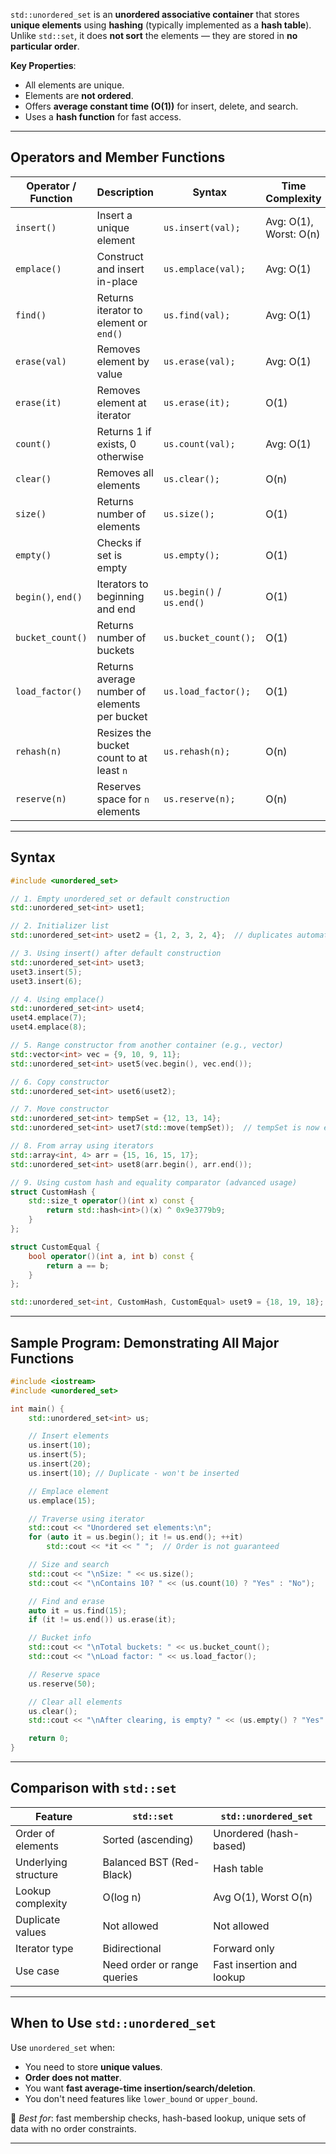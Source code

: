 `std::unordered_set` is an **unordered associative container** that stores **unique elements** using **hashing** (typically implemented as a **hash table**). Unlike `std::set`, it does **not sort** the elements — they are stored in **no particular order**.

**Key Properties**:
- All elements are unique.
- Elements are **not ordered**.
- Offers **average constant time (O(1))** for insert, delete, and search.
- Uses a **hash function** for fast access.

---
## Operators and Member Functions

| Operator / Function | Description                                   | Syntax                    | Time Complexity        | Example                                            |
| ------------------- | --------------------------------------------- | ------------------------- | ---------------------- | -------------------------------------------------- |
| `insert()`          | Insert a unique element                       | `us.insert(val);`         | Avg: O(1), Worst: O(n) | `us.insert(10);`                                   |
| `emplace()`         | Construct and insert in-place                 | `us.emplace(val);`        | Avg: O(1)              | `us.emplace(15);`                                  |
| `find()`            | Returns iterator to element or `end()`        | `us.find(val);`           | Avg: O(1)              | `if (us.find(10) != us.end())`                     |
| `erase(val)`        | Removes element by value                      | `us.erase(val);`          | Avg: O(1)              | `us.erase(10);`                                    |
| `erase(it)`         | Removes element at iterator                   | `us.erase(it);`           | O(1)                   | `us.erase(us.begin());`                            |
| `count()`           | Returns 1 if exists, 0 otherwise              | `us.count(val);`          | Avg: O(1)              | `if (us.count(10))`                                |
| `clear()`           | Removes all elements                          | `us.clear();`             | O(n)                   | `us.clear();`                                      |
| `size()`            | Returns number of elements                    | `us.size();`              | O(1)                   | `std::cout << us.size();`                          |
| `empty()`           | Checks if set is empty                        | `us.empty();`             | O(1)                   | `if (us.empty())`                                  |
| `begin()`, `end()`  | Iterators to beginning and end                | `us.begin()` / `us.end()` | O(1)                   | `for (auto it = us.begin(); it != us.end(); ++it)` |
| `bucket_count()`    | Returns number of buckets                     | `us.bucket_count();`      | O(1)                   | `us.bucket_count();`                               |
| `load_factor()`     | Returns average number of elements per bucket | `us.load_factor();`       | O(1)                   | `us.load_factor();`                                |
| `rehash(n)`         | Resizes the bucket count to at least `n`      | `us.rehash(n);`           | O(n)                   | `us.rehash(100);`                                  |
| `reserve(n)`        | Reserves space for `n` elements               | `us.reserve(n);`          | O(n)                   | `us.reserve(100);`                                 |

---
## Syntax

```cpp
#include <unordered_set>

// 1. Empty unordered_set or default construction
std::unordered_set<int> uset1;

// 2. Initializer list
std::unordered_set<int> uset2 = {1, 2, 3, 2, 4};  // duplicates automatically ignored

// 3. Using insert() after default construction
std::unordered_set<int> uset3;
uset3.insert(5);
uset3.insert(6);

// 4. Using emplace()
std::unordered_set<int> uset4;
uset4.emplace(7);
uset4.emplace(8);

// 5. Range constructor from another container (e.g., vector)
std::vector<int> vec = {9, 10, 9, 11};
std::unordered_set<int> uset5(vec.begin(), vec.end());

// 6. Copy constructor
std::unordered_set<int> uset6(uset2);

// 7. Move constructor
std::unordered_set<int> tempSet = {12, 13, 14};
std::unordered_set<int> uset7(std::move(tempSet));  // tempSet is now empty

// 8. From array using iterators
std::array<int, 4> arr = {15, 16, 15, 17};
std::unordered_set<int> uset8(arr.begin(), arr.end());

// 9. Using custom hash and equality comparator (advanced usage)
struct CustomHash {
    std::size_t operator()(int x) const {
        return std::hash<int>()(x) ^ 0x9e3779b9;
    }
};

struct CustomEqual {
    bool operator()(int a, int b) const {
        return a == b;
    }
};

std::unordered_set<int, CustomHash, CustomEqual> uset9 = {18, 19, 18};
```

---
## Sample Program: Demonstrating All Major Functions

```cpp
#include <iostream>
#include <unordered_set>

int main() {
    std::unordered_set<int> us;

    // Insert elements
    us.insert(10);
    us.insert(5);
    us.insert(20);
    us.insert(10); // Duplicate - won't be inserted

    // Emplace element
    us.emplace(15);

    // Traverse using iterator
    std::cout << "Unordered set elements:\n";
    for (auto it = us.begin(); it != us.end(); ++it)
        std::cout << *it << " ";  // Order is not guaranteed

    // Size and search
    std::cout << "\nSize: " << us.size();
    std::cout << "\nContains 10? " << (us.count(10) ? "Yes" : "No");

    // Find and erase
    auto it = us.find(15);
    if (it != us.end()) us.erase(it);

    // Bucket info
    std::cout << "\nTotal buckets: " << us.bucket_count();
    std::cout << "\nLoad factor: " << us.load_factor();

    // Reserve space
    us.reserve(50);

    // Clear all elements
    us.clear();
    std::cout << "\nAfter clearing, is empty? " << (us.empty() ? "Yes" : "No") << "\n";

    return 0;
}
```

---
## Comparison with `std::set`

|Feature|`std::set`|`std::unordered_set`|
|---|---|---|
|Order of elements|Sorted (ascending)|Unordered (hash-based)|
|Underlying structure|Balanced BST (Red-Black)|Hash table|
|Lookup complexity|O(log n)|Avg O(1), Worst O(n)|
|Duplicate values|Not allowed|Not allowed|
|Iterator type|Bidirectional|Forward only|
|Use case|Need order or range queries|Fast insertion and lookup|

---
## When to Use `std::unordered_set`

Use `unordered_set` when:
- You need to store **unique values**.
- **Order does not matter**.
- You want **fast average-time insertion/search/deletion**.
- You don't need features like `lower_bound` or `upper_bound`.

📌 _Best for_: fast membership checks, hash-based lookup, unique sets of data with no order constraints.

---